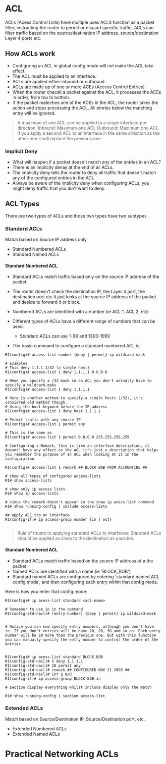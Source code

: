 # ACL
ACLs (Acess Control Lists) have multiple uses
ACLS function as a packet filter, instructing the router to permit or discard specific traffic.
ACLs can filter traffic based on the source/destination IP address, source/destination Layer 4 ports etc.

## How ACLs work
- Configuring an ACL in global config mode will not make the ACL take effect.
- The ACL must be applied to an interface.
- ACLs are applied either inbound or outbound.
- ACLs are made up of one or more ACEs (Access Control Entries)
- When  the router checsk a packet against the ACL, it processes the ACEs in order, from top to bottom.
- If the packet mateches one of the ACEs in the ACL, the router takes the action and stops processing the ACL. All etnries below the matching entry will be ignored.

> A maximum of one ACL can be applied to a single interface per direction.
  Inbound: Maximum one ACL
  Outbound: Maximum one ACL
  If you apply a second ACL to an interface in the same direction as the other one it will replace the previous one

### Implicit Deny
- What will happen if a packet doesn't match any of the entries in an ACL?
- There is an implicity denay at the end of all ACLs.
- The implicity deny tells the router to deny all traffic that doesn't match any of the configured entries in the ACL.
- Always be aware of the implicity deny when configuring ACLs, you might deny traffic that you din't want to deny.

## ACL Types
There are two types of ACLs and those two types have two subtypes

### Standard ACLs
Match based on Source IP address only
 - Standard Numbered ACLs
 - Standard Named ACLs

#### Standard Numbered ACL
- Standard ACLs match traffic based only on the source IP address of the packet.
- The router doesn't check the destination IP, the Layer 4 port, the destination port etc.It just looks at the source IP address of the packet and deside to forward it or block.
- Numbered ACLs are identified with a number (ie ACL 1, ACL 2, etc)
- Different types of ACLs have a different range of numbers that can be used.

    - Standard ACLs can use 1-99 and 1300-1999

- The basic command to configure a standard numbered ACL is:
```
R1(config)# access-list number {deny | permit} ip wildcard-mask

# Examples
# This deny 1.1.1.1/32 (a single host)
R1(config)# access-list 1 deny 1.1.1.1 0.0.0.0

# When you specify a /32 mask in an ACL you don't actually have to specify a wildcard-maks
R1(config)# access-list 1 deny 1.1.1.1

# Here is another method to specify a single hosts (/32), it's considred old method though.
# Using the host keyword before the IP address
R1(config)# access-list 1 deny host 1.1.1.1

# Permit trafic with any source IP
R1(config)# access-list 1 permit any

# This is the same as
R1(config)# access-list 1 permit 0.0.0.0 255.255.255.255

# Configuring a Remark, this is like an interface description, it doesnt' have any effect on the ACL it's just a description that helps you remember the purpose of an ACL when looking at it in the configuration

R1(config)# access-list 1 remark ## BLOCK BOB FROM ACCOUNTING ##

# show all types of configured access-lists
R1# show access-lists

# show only ip access lists
R1# show ip access-lists

# since the remark doesn't appear in the show ip acess-list command
R1# show running-config | include access-lists

## apply ACL tro an interface
R1(config-if)# ip access-group number {in | out}


```
> Rule of thumb to applying standard ACLs to interfaces: Standard ACLs should be applied as close to the destination as possible.

#### Standard Numbered ACL
- Standard ACLs match traffic based on the source IP address of a the packet
- Named ACLs are identified with a name (ie 'BLOCK_BOB')
- Standard named ACLs are configured by entering 'standard named ACL config mode', and then configuring each entry within that config mode.

Here is how you enter that config mode:
```
R1(config)# ip acess-list standard <acl-name>

# Remember to use ip in the command
R1(config-std-nacl)# [entry-number] {deny | permit} ip wildcard-mask


# Notice you can now specify entry numbers, although you don't have to. If you don't entries will be name 10, 20, 30 and so on. Each entry number will be 10 more than the previous one. But with this function you can manually specify the entry number to control the order of the entries


R1(config)# ip acess-list standard BLOCK_BOB
R1(config-std-nacl)# 5 deny 1.1.1.1
R1(config-std-nacl)# 10 permit any
R1(config-std-nacl)# remark ## CONFIGURED NOV 21 2020 ##
R1(config-std-nacl)# int g 0/0
R1(config-if)# ip access-group BLOCK-BOB in

# section display everything whilst include display only the match

R1# show running-config | section access-list

```

### Extended ACLs
Match based on Source/Destination IP, Source/Destination port, etc.
 - Extended Numbered ACLs
 - Extended Named ACLs
# Practical Networking ACLs
